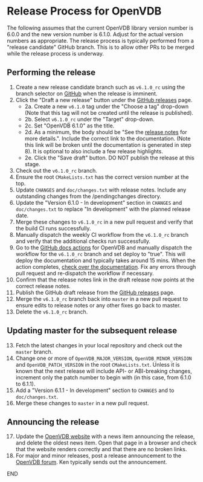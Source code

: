 # Release Process for OpenVDB

The following assumes that the current OpenVDB library version number is 6.0.0 and the new version number is 6.1.0. Adjust for the actual version numbers as appropriate. The release process is typically performed from a "release candidate" GitHub branch. This is to allow other PRs to be merged while the release process is underway.

## Performing the release

1. Create a new release candidate branch such as `v6.1.0_rc` using the branch selector on [GitHub](https://www.google.com/search?q=github+creating+branches+within+your+repository) when the release is imminent.
2. Click the "Draft a new release" button under the [GitHub releases](https://github.com/AcademySoftwareFoundation/openvdb/releases) page.
    * 2a. Create a new `v6.1.0` tag under the "Choose a tag" drop-down (Note that this tag will not be created until the release is published).
    * 2b. Select `v6.1.0_rc` under the "Target" drop-down.
    * 2c. Set "OpenVDB 6.1.0" as the title.
    * 2d. As a minimum, the body should be "See the [release notes](https://academysoftwarefoundation.github.io/openvdb/changes.html#v6_1_0_changes) for more details.". Include the correct link to the documentation. (Note this link will be broken until the documentation is generated in step 8). It is optional to also include a few release highlights.
    * 2e. Click the "Save draft" button. DO NOT publish the release at this stage.
3. Check out the `v6.1.0_rc` branch.
4. Ensure the root `CMakeLists.txt` has the correct version number at the top.
5. Update `CHANGES` and `doc/changes.txt` with release notes. Include any outstanding changes from the /pendingchanges directory.
6. Update the "Version 6.1.0 - In development" section in `CHANGES` and `doc/changes.txt` to replace "In development" with the planned release date.
7. Merge these changes to `v6.1.0_rc` in a new pull request and verify that the build CI runs successfully.
8. Manually dispatch the weekly CI workflow from the `v6.1.0_rc` branch and verify that the additional checks run successfully.
9. Go to the [GitHub docs actions](https://github.com/AcademySoftwareFoundation/openvdb/actions/workflows/docs.yml?query=workflow%3ADocs) for OpenVDB and manually dispatch the workflow for the `v6.1.0_rc` branch and set deploy to "true". This will deploy the documentation and typically takes around 15 mins. When the action completes, [check over the documentation](https://academysoftwarefoundation.github.io/openvdb/). Fix any errors through pull request and re-dispatch the workflow if necessary.
10. Confirm that the release notes link in the draft release now points at the correct release notes.
12. Publish the GitHub draft release from the [GitHub releases](https://github.com/AcademySoftwareFoundation/openvdb/releases) page.
13. Merge the `v6.1.0_rc` branch back into `master` in a new pull request to ensure edits to release notes or any other fixes go back to master.
14. Delete the `v6.1.0_rc` branch.

## Updating master for the subsequent release

13. Fetch the latest changes in your local repository and check out the `master` branch.
14. Change one or more of `OpenVDB_MAJOR_VERSION`, `OpenVDB_MINOR_VERSION` and `OpenVDB_PATCH_VERSION` in the root `CMakeLists.txt`.  Unless it is known that the next release will include API- or ABI-breaking changes, increment only the patch number to begin with (in this case, from 6.1.0 to 6.1.1).
15. Add a "Version 6.1.1 - In development" section to `CHANGES` and to `doc/changes.txt`.
16. Merge these changes to `master` in a new pull request.

## Announcing the release

17. Update the [OpenVDB website](https://github.com/AcademySoftwareFoundation/openvdb-website) with a news item announcing the release, and delete the oldest news item.  Open that page in a browser and check that the website renders correctly and that there are no broken links.
18. For major and minor releases, post a release announcement to the [OpenVDB forum](https://groups.google.com/forum/#!forum/openvdb-forum). Ken typically sends out the announcement.

END
